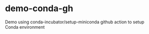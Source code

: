 # demo-conda-gh

Demo using conda-incubator/setup-miniconda github action to setup Conda environment
